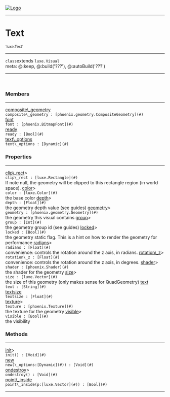 
[![Logo](../../images/logo.png)](../../api/index.html)

---



<h1>Text</h1>
<small>`luxe.Text`</small>



---

`class`extends <code><span>luxe.Visual</span></code>
<span class="meta">
<br/>meta: @:keep, @:build(&#x27;???&#x27;), @:autoBuild(&#x27;???&#x27;)
</span>


---


&nbsp;
&nbsp;






<h3>Members</h3> <hr/><span class="member apipage">
                <a name="composite_geometry"><a class="lift" href="#composite_geometry">composite\_geometry</a></a><div class="clear"></div>
                <code class="signature apipage">composite\_geometry : [phoenix.geometry.CompositeGeometry](#)</code><br/></span>
            <span class="small_desc_flat"></span><span class="member apipage">
                <a name="font"><a class="lift" href="#font">font</a></a><div class="clear"></div>
                <code class="signature apipage">font : [phoenix.BitmapFont](#)</code><br/></span>
            <span class="small_desc_flat"></span><span class="member apipage">
                <a name="ready"><a class="lift" href="#ready">ready</a></a><div class="clear"></div>
                <code class="signature apipage">ready : [Bool](#)</code><br/></span>
            <span class="small_desc_flat"></span><span class="member apipage">
                <a name="text_options"><a class="lift" href="#text_options">text\_options</a></a><div class="clear"></div>
                <code class="signature apipage">text\_options : [Dynamic](#)</code><br/></span>
            <span class="small_desc_flat"></span>



<h3>Properties</h3> <hr/><span class="member apipage">
                <a name="clip_rect"><a class="lift" href="#clip_rect">clip\_rect</a></a><a title="inherited from luxe.Visual" class="tooltip inherited">&gt;</a><div class="clear"></div>
                <code class="signature apipage">clip\_rect : [luxe.Rectangle](#)</code><br/></span>
            <span class="small_desc_flat">If note null, the geometry will be clipped to this rectangle region (in world space).</span><span class="member apipage">
                <a name="color"><a class="lift" href="#color">color</a></a><a title="inherited from luxe.Visual" class="tooltip inherited">&gt;</a><div class="clear"></div>
                <code class="signature apipage">color : [luxe.Color](#)</code><br/></span>
            <span class="small_desc_flat">the base color</span><span class="member apipage">
                <a name="depth"><a class="lift" href="#depth">depth</a></a><a title="inherited from luxe.Visual" class="tooltip inherited">&gt;</a><div class="clear"></div>
                <code class="signature apipage">depth : [Float](#)</code><br/></span>
            <span class="small_desc_flat">the geometry depth value (see guides)</span><span class="member apipage">
                <a name="geometry"><a class="lift" href="#geometry">geometry</a></a><a title="inherited from luxe.Visual" class="tooltip inherited">&gt;</a><div class="clear"></div>
                <code class="signature apipage">geometry : [phoenix.geometry.Geometry](#)</code><br/></span>
            <span class="small_desc_flat">the geometry this visual contains</span><span class="member apipage">
                <a name="group"><a class="lift" href="#group">group</a></a><a title="inherited from luxe.Visual" class="tooltip inherited">&gt;</a><div class="clear"></div>
                <code class="signature apipage">group : [Int](#)</code><br/></span>
            <span class="small_desc_flat">the geometry group id (see guides)</span><span class="member apipage">
                <a name="locked"><a class="lift" href="#locked">locked</a></a><a title="inherited from luxe.Visual" class="tooltip inherited">&gt;</a><div class="clear"></div>
                <code class="signature apipage">locked : [Bool](#)</code><br/></span>
            <span class="small_desc_flat">the geometry static flag. This is a hint on how to render the geometry for performance</span><span class="member apipage">
                <a name="radians"><a class="lift" href="#radians">radians</a></a><a title="inherited from luxe.Visual" class="tooltip inherited">&gt;</a><div class="clear"></div>
                <code class="signature apipage">radians : [Float](#)</code><br/></span>
            <span class="small_desc_flat">convenience: controls the rotation around the z axis, in radians.</span><span class="member apipage">
                <a name="rotation_z"><a class="lift" href="#rotation_z">rotation\_z</a></a><a title="inherited from luxe.Visual" class="tooltip inherited">&gt;</a><div class="clear"></div>
                <code class="signature apipage">rotation\_z : [Float](#)</code><br/></span>
            <span class="small_desc_flat">convenience: controls the rotation around the z axis, in degrees.</span><span class="member apipage">
                <a name="shader"><a class="lift" href="#shader">shader</a></a><a title="inherited from luxe.Visual" class="tooltip inherited">&gt;</a><div class="clear"></div>
                <code class="signature apipage">shader : [phoenix.Shader](#)</code><br/></span>
            <span class="small_desc_flat">the shader for the geometry</span><span class="member apipage">
                <a name="size"><a class="lift" href="#size">size</a></a><a title="inherited from luxe.Visual" class="tooltip inherited">&gt;</a><div class="clear"></div>
                <code class="signature apipage">size : [luxe.Vector](#)</code><br/></span>
            <span class="small_desc_flat">the size of this geometry (only makes sense for QuadGeometry)</span><span class="member apipage">
                <a name="text"><a class="lift" href="#text">text</a></a><div class="clear"></div>
                <code class="signature apipage">text : [String](#)</code><br/></span>
            <span class="small_desc_flat"></span><span class="member apipage">
                <a name="textsize"><a class="lift" href="#textsize">textsize</a></a><div class="clear"></div>
                <code class="signature apipage">textsize : [Float](#)</code><br/></span>
            <span class="small_desc_flat"></span><span class="member apipage">
                <a name="texture"><a class="lift" href="#texture">texture</a></a><a title="inherited from luxe.Visual" class="tooltip inherited">&gt;</a><div class="clear"></div>
                <code class="signature apipage">texture : [phoenix.Texture](#)</code><br/></span>
            <span class="small_desc_flat">the texture for the geometry</span><span class="member apipage">
                <a name="visible"><a class="lift" href="#visible">visible</a></a><a title="inherited from luxe.Visual" class="tooltip inherited">&gt;</a><div class="clear"></div>
                <code class="signature apipage">visible : [Bool](#)</code><br/></span>
            <span class="small_desc_flat">the visibility</span>



<h3>Methods</h3> <hr/><span class="method apipage">
            <a name="init"><a class="lift" href="#init">init</a></a><a title="inherited from luxe.Visual" class="tooltip inherited">&gt;</a><div class="clear"></div>
            <code class="signature apipage">init() : [Void](#)</code><br/><span class="small_desc_flat"></span>
        </span>
    <span class="method apipage">
            <a name="new"><a class="lift" href="#new">new</a></a><div class="clear"></div>
            <code class="signature apipage">new(\_options:[Dynamic](#)<span></span>) : [Void](#)</code><br/><span class="small_desc_flat"></span>
        </span>
    <span class="method apipage">
            <a name="ondestroy"><a class="lift" href="#ondestroy">ondestroy</a></a><a title="inherited from luxe.Visual" class="tooltip inherited">&gt;</a><div class="clear"></div>
            <code class="signature apipage">ondestroy() : [Void](#)</code><br/><span class="small_desc_flat"></span>
        </span>
    <span class="method apipage">
            <a name="point_inside"><a class="lift" href="#point_inside">point\_inside</a></a><div class="clear"></div>
            <code class="signature apipage">point\_inside(p:[luxe.Vector](#)<span></span>) : [Bool](#)</code><br/><span class="small_desc_flat"></span>
        </span>
    






---

&nbsp;
&nbsp;
&nbsp;
&nbsp;
